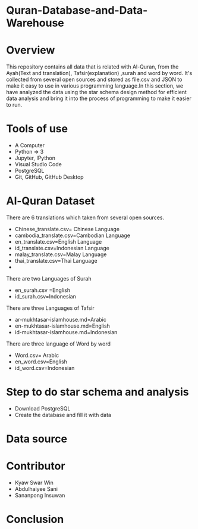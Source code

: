 # Quran-Database-and-Data-Warehouse
# Overview
This repository contains all data that is related with Al-Quran, from the Ayah(Text and translation), Tafsir(explanation) ,surah and word by word. It's collected from several open sources and stored as file.csv and JSON to make it easy to use in various programming language.In this section, we have analyzed the data using the star schema design method for efficient data analysis and bring it into the process of programming to make it easier to run.
# Tools of use
- A Computer
- Python => 3
- Jupyter, IPython 
- Visual Studio Code
- PostgreSQL
- Git, GitHub, GitHub Desktop
# Al-Quran Dataset
There are 6 translations which taken from several open sources.
- Chinese_translate.csv= Chinese Language
- cambodia_translate.csv=Cambodian Language
- en_translate.csv=English Language
- id_translate.csv=Indonesian Language
- malay_translate.csv=Malay Language
- thai_translate.csv=Thai Language
- 
There are two Languages of Surah
- en_surah.csv =English
- id_surah.csv=Indonesian

There are three Languages of Tafsir
- ar-mukhtasar-islamhouse.md=Arabic
- en-mukhtasar-islamhouse.md=English
- id-mukhtasar-islamhouse.md=Indonesian

There are three language of Word by word
- Word.csv= Arabic
- en_word.csv=English
- id_word.csv=Indonesian

# Step to do star schema and analysis
- Download PostgreSQL
- Create the  database and fill it with data



# Data source


# Contributor
- Kyaw Swar Win
- Abdulhaiyee Sani
- Sananpong Insuwan

# Conclusion
